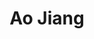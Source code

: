 ---
# Display name

title: Ao Jiang
user_groups: ["Graduated Master Students"]



organizations:
- name: 1998-2000 co-supervised with Prof. Zhenhuan Teng

Interests:
- Inversion of soil parameters from apparent resistivity in a multilayer earth structure

---